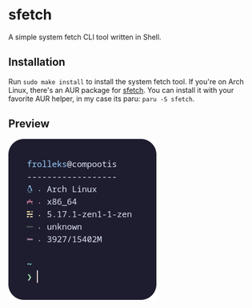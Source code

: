 # sfetch
A simple system fetch CLI tool written in Shell.

## Installation
Run `sudo make install` to install the system fetch tool. If you're on Arch Linux, there's an AUR package for [sfetch](https://aur.archlinux.org/packages/sfetch). You can install it with your favorite AUR helper, in my case its paru: `paru -S sfetch`.

## Preview
![](assets/screenshot.png)